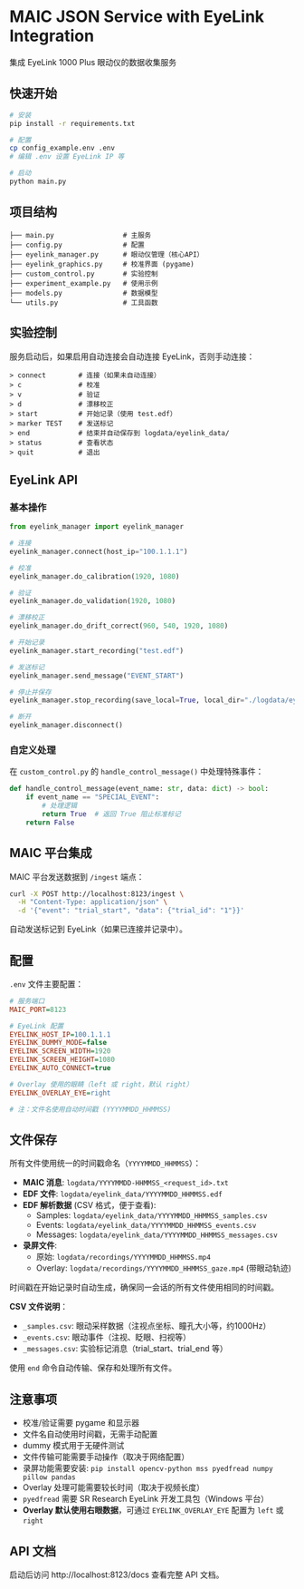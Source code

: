# MAIC JSON Service with EyeLink Integration

集成 EyeLink 1000 Plus 眼动仪的数据收集服务

## 快速开始

```bash
# 安装
pip install -r requirements.txt

# 配置
cp config_example.env .env
# 编辑 .env 设置 EyeLink IP 等

# 启动
python main.py
```

## 项目结构

```
├── main.py                 # 主服务
├── config.py               # 配置
├── eyelink_manager.py      # 眼动仪管理（核心API）
├── eyelink_graphics.py     # 校准界面 (pygame)
├── custom_control.py       # 实验控制
├── experiment_example.py   # 使用示例
├── models.py               # 数据模型
└── utils.py                # 工具函数
```

## 实验控制

服务启动后，如果启用自动连接会自动连接 EyeLink，否则手动连接：

```
> connect        # 连接（如果未自动连接）
> c              # 校准
> v              # 验证  
> d              # 漂移校正
> start          # 开始记录（使用 test.edf）
> marker TEST    # 发送标记
> end            # 结束并自动保存到 logdata/eyelink_data/
> status         # 查看状态
> quit           # 退出
```

## EyeLink API

### 基本操作

```python
from eyelink_manager import eyelink_manager

# 连接
eyelink_manager.connect(host_ip="100.1.1.1")

# 校准
eyelink_manager.do_calibration(1920, 1080)

# 验证
eyelink_manager.do_validation(1920, 1080)

# 漂移校正
eyelink_manager.do_drift_correct(960, 540, 1920, 1080)

# 开始记录
eyelink_manager.start_recording("test.edf")

# 发送标记
eyelink_manager.send_message("EVENT_START")

# 停止并保存
eyelink_manager.stop_recording(save_local=True, local_dir="./logdata/eyelink_data")

# 断开
eyelink_manager.disconnect()
```

### 自定义处理

在 `custom_control.py` 的 `handle_control_message()` 中处理特殊事件：

```python
def handle_control_message(event_name: str, data: dict) -> bool:
    if event_name == "SPECIAL_EVENT":
        # 处理逻辑
        return True  # 返回 True 阻止标准标记
    return False
```

## MAIC 平台集成

MAIC 平台发送数据到 `/ingest` 端点：

```bash
curl -X POST http://localhost:8123/ingest \
  -H "Content-Type: application/json" \
  -d '{"event": "trial_start", "data": {"trial_id": "1"}}'
```

自动发送标记到 EyeLink（如果已连接并记录中）。

## 配置

`.env` 文件主要配置：

```ini
# 服务端口
MAIC_PORT=8123

# EyeLink 配置
EYELINK_HOST_IP=100.1.1.1
EYELINK_DUMMY_MODE=false
EYELINK_SCREEN_WIDTH=1920
EYELINK_SCREEN_HEIGHT=1080
EYELINK_AUTO_CONNECT=true

# Overlay 使用的眼睛（left 或 right，默认 right）
EYELINK_OVERLAY_EYE=right

# 注：文件名使用自动时间戳 (YYYYMMDD_HHMMSS)
```

## 文件保存

所有文件使用统一的时间戳命名（`YYYYMMDD_HHMMSS`）：

- **MAIC 消息**: `logdata/YYYYMMDD-HHMMSS_<request_id>.txt`
- **EDF 文件**: `logdata/eyelink_data/YYYYMMDD_HHMMSS.edf`
- **EDF 解析数据** (CSV 格式，便于查看):
  - Samples: `logdata/eyelink_data/YYYYMMDD_HHMMSS_samples.csv`
  - Events: `logdata/eyelink_data/YYYYMMDD_HHMMSS_events.csv`
  - Messages: `logdata/eyelink_data/YYYYMMDD_HHMMSS_messages.csv`
- **录屏文件**:
  - 原始: `logdata/recordings/YYYYMMDD_HHMMSS.mp4`
  - Overlay: `logdata/recordings/YYYYMMDD_HHMMSS_gaze.mp4` (带眼动轨迹)

时间戳在开始记录时自动生成，确保同一会话的所有文件使用相同的时间戳。

**CSV 文件说明**：
- `_samples.csv`: 眼动采样数据（注视点坐标、瞳孔大小等，约1000Hz）
- `_events.csv`: 眼动事件（注视、眨眼、扫视等）
- `_messages.csv`: 实验标记消息（trial_start、trial_end 等）

使用 `end` 命令自动传输、保存和处理所有文件。

## 注意事项

- 校准/验证需要 pygame 和显示器
- 文件名自动使用时间戳，无需手动配置
- dummy 模式用于无硬件测试
- 文件传输可能需要手动操作（取决于网络配置）
- 录屏功能需要安装: `pip install opencv-python mss pyedfread numpy pillow pandas`
- Overlay 处理可能需要较长时间（取决于视频长度）
- `pyedfread` 需要 SR Research EyeLink 开发工具包（Windows 平台）
- **Overlay 默认使用右眼数据**，可通过 `EYELINK_OVERLAY_EYE` 配置为 `left` 或 `right`

## API 文档

启动后访问 http://localhost:8123/docs 查看完整 API 文档。
